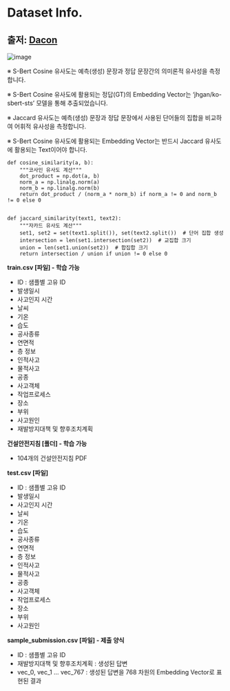 # **Dataset Info.**

## 출저: [Dacon](https://dacon.io/competitions/official/236455/overview/rules)

![image](https://github.com/user-attachments/assets/d695cfd1-69e8-4f4f-9a13-f1fb9d5ed526)

※ S-Bert Cosine 유사도는 예측(생성) 문장과 정답 문장간의 의미론적 유사성을 측정합니다. 

※ S-Bert Cosine 유사도에 활용되는 정답(GT)의 Embedding Vector는 ‘jhgan/ko-sbert-sts’ 모델을 통해 추출되었습니다.

※ Jaccard 유사도는 예측(생성) 문장과 정답 문장에서 사용된 단어들의 집합을 비교하여 어휘적 유사성을 측정합니다.

※ S-Bert Cosine 유사도에 활용되는 Embedding Vector는 반드시 Jaccard 유사도에 활용되는 Text이어야 합니다.
    
```
def cosine_similarity(a, b):
    """코사인 유사도 계산"""
    dot_product = np.dot(a, b)
    norm_a = np.linalg.norm(a)
    norm_b = np.linalg.norm(b)
    return dot_product / (norm_a * norm_b) if norm_a != 0 and norm_b != 0 else 0


def jaccard_similarity(text1, text2):
    """자카드 유사도 계산"""
    set1, set2 = set(text1.split()), set(text2.split())  # 단어 집합 생성
    intersection = len(set1.intersection(set2))  # 교집합 크기
    union = len(set1.union(set2))  # 합집합 크기
    return intersection / union if union != 0 else 0
```

**train.csv [파일] - 학습 가능**
- ID : 샘플별 고유 ID
- 발생일시
- 사고인지 시간
- 날씨
- 기온
- 습도
- 공사종류
- 연면적
- 층 정보
- 인적사고
- 물적사고
- 공종
- 사고객체
- 작업프로세스
- 장소
- 부위
- 사고원인
- 재발방지대책 및 향후조치계획

**건설안전지침 [폴더] - 학습 가능**
- 104개의 건설안전지침 PDF

**test.csv [파일]**
- ID : 샘플별 고유 ID
- 발생일시
- 사고인지 시간
- 날씨
- 기온
- 습도
- 공사종류
- 연면적
- 층 정보
- 인적사고
- 물적사고
- 공종
- 사고객체
- 작업프로세스
- 장소
- 부위
- 사고원인

**sample_submission.csv [파일] - 제출 양식**
- ID : 샘플별 고유 ID
- 재발방지대책 및 향후조치계획 : 생성된 답변
- vec_0, vec_1 ... vec_767 : 생성된 답변을 768 차원의 Embedding Vector로 표현된 결과
